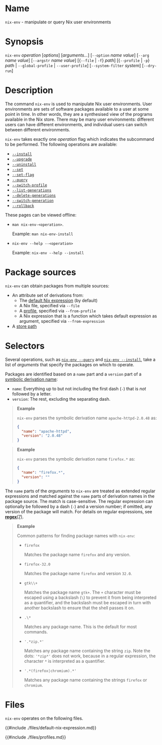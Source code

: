 # Name

`nix-env` - manipulate or query Nix user environments

# Synopsis

`nix-env` *operation* [*options*] [*arguments…*]
  [`--option` *name* *value*]
  [`--arg` *name* *value*]
  [`--argstr` *name* *value*]
  [{`--file` | `-f`} *path*]
  [{`--profile` | `-p`} *path* | `--global-profile` | `--user-profile`]
  [`--system-filter` *system*]
  [`--dry-run`]

# Description

The command `nix-env` is used to manipulate Nix user environments. User
environments are sets of software packages available to a user at some
point in time. In other words, they are a synthesised view of the
programs available in the Nix store. There may be many user
environments: different users can have different environments, and
individual users can switch between different environments.

`nix-env` takes exactly one *operation* flag which indicates the
subcommand to be performed. The following operations are available:

- [`--install`](./nix-env/install.md)
- [`--upgrade`](./nix-env/upgrade.md)
- [`--uninstall`](./nix-env/uninstall.md)
- [`--set`](./nix-env/set.md)
- [`--set-flag`](./nix-env/set-flag.md)
- [`--query`](./nix-env/query.md)
- [`--switch-profile`](./nix-env/switch-profile.md)
- [`--list-generations`](./nix-env/list-generations.md)
- [`--delete-generations`](./nix-env/delete-generations.md)
- [`--switch-generation`](./nix-env/switch-generation.md)
- [`--rollback`](./nix-env/rollback.md)

These pages can be viewed offline:

- `man nix-env-<operation>`.

  Example: `man nix-env-install`

- `nix-env --help --<operation>`

  Example: `nix-env --help --install`

# Package sources

`nix-env` can obtain packages from multiple sources:

- An attribute set of derivations from:
  - The [default Nix expression](@docroot@/command-ref/files/default-nix-expression.md) (by default)
  - A Nix file, specified via `--file`
  - A [profile](@docroot@/command-ref/files/profiles.md), specified via `--from-profile`
  - A Nix expression that is a function which takes default expression as argument, specified via `--from-expression`
- A [store path](@docroot@/store/store-path.md)

# Selectors

Several operations, such as [`nix-env --query`](./nix-env/query.md) and [`nix-env --install`](./nix-env/install.md), take a list of *arguments* that specify the packages on which to operate.

Packages are identified based on a `name` part and a `version` part of a [symbolic derivation name](@docroot@/language/derivations.md#attr-names):

- `name`: Everything up to but not including the first dash (`-`) that is *not* followed by a letter.
- `version`: The rest, excluding the separating dash.

> **Example**
>
> `nix-env` parses the symbolic derivation name `apache-httpd-2.0.48` as:
>
> ```json
> {
>   "name": "apache-httpd",
>   "version": "2.0.48"
> }
> ```

> **Example**
>
> `nix-env` parses the symbolic derivation name `firefox.*` as:
>
> ```json
> {
>   "name": "firefox.*",
>   "version": ""
> }
> ```

The `name` parts of the *arguments* to `nix-env` are treated as extended regular expressions and matched against the `name` parts of derivation names in the package source.
The match is case-sensitive.
The regular expression can optionally be followed by a dash (`-`) and a version number; if omitted, any version of the package will match.
For details on regular expressions, see [**regex**(7)](https://linux.die.net/man/7/regex).

> **Example**
>
> Common patterns for finding package names with `nix-env`:
>
> - `firefox`
>
>   Matches the package name `firefox` and any version.
>
> - `firefox-32.0`
>
>   Matches the package name `firefox` and version `32.0`.
>
> - `gtk\\+`
>
>   Matches the package name `gtk+`.
>   The `+` character must be escaped using a backslash (`\`) to prevent it from being interpreted as a quantifier, and the backslash must be escaped in turn with another backslash to ensure that the shell passes it on.
>
> - `.\*`
>
>   Matches any package name.
>   This is the default for most commands.
>
> - `'.*zip.*'`
>
>   Matches any package name containing the string `zip`.
>   Note the dots: `'*zip*'` does not work, because in a regular expression, the character `*` is interpreted as a quantifier.
>
> - `'.*(firefox|chromium).*'`
>
>   Matches any package name containing the strings `firefox` or `chromium`.

# Files

`nix-env` operates on the following files.

{{#include ./files/default-nix-expression.md}}

{{#include ./files/profiles.md}}
